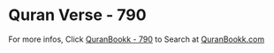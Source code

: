 # Quran Verse - 790 

For more infos, Click [QuranBookk - 790](https://www.quranbookk.com/quran/search?q=790) to Search at [QuranBookk.com](http://quranbookk.com/)